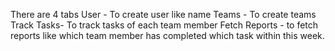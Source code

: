 There are 4 tabs
User - To create user like name
Teams - To create teams
Track Tasks- To track tasks of each team member
Fetch Reports - to fetch reports like which team member has completed which task within this week.
